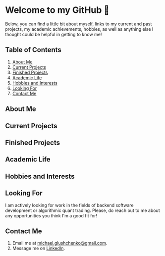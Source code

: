 # Welcome to my GitHub 👋
Below, you can find a little bit about myself, links to my current and past projects, my academic achievements, hobbies, as well as anything else I thought could be helpful in getting to know me!

## Table of Contents
  1) [About Me](https://github.com/mglush/mglush/blob/main/README.md#about-me)  
  2) [Current Projects](https://github.com/mglush/mglush/blob/main/README.md#current-projects)  
  3) [Finished Projects](https://github.com/mglush/mglush/blob/main/README.md#finished-projects)  
  4) [Academic Life](https://github.com/mglush/mglush/blob/main/README.md#academic-life)  
  5) [Hobbies and Interests](https://github.com/mglush/mglush/blob/main/README.md#hobbies-and-interests)  
  7) [Looking For](https://github.com/mglush/mglush/blob/main/README.md#looking-for)  
  8) [Contact Me](https://github.com/mglush/mglush/blob/main/README.md#contact-me)  

## About Me


## Current Projects


## Finished Projects


## Academic Life


## Hobbies and Interests


## Looking For
I am actively looking for work in the fields of backend software development or algorithmic quant trading. Please, do reach out to me about any opportunities you think I'm a good fit for!

## Contact Me
1) Email me at [michael.glushchenko@gmail.com](mailto:michael.glushchenko@gmail.com).
2) Message me on [LinkedIn](https://www.linkedin.com/in/michael-glush/).
